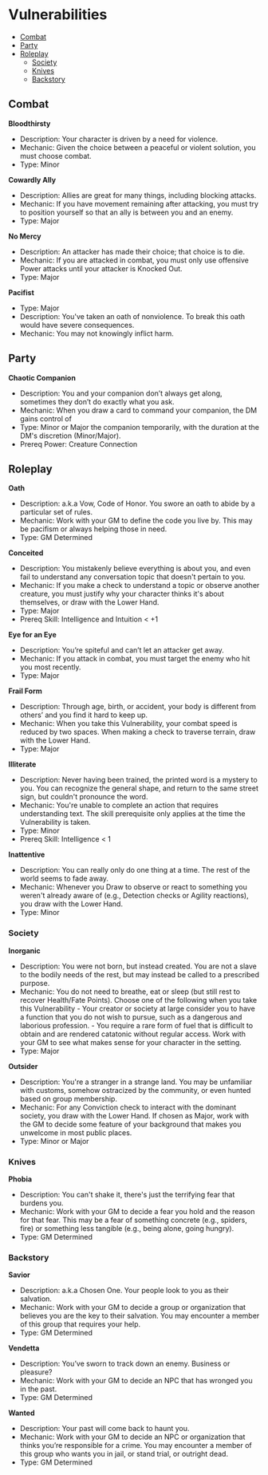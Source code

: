 # Vulnerabilities

<!-- DEVELOPERS: Please edit corresponding yaml in 3_Automation -->

<!-- MarkdownTOC add_links=True -->
- [Combat](#Combat)
- [Party](#Party)
- [Roleplay](#Roleplay)
   - [Society](#Society)
   - [Knives](#Knives)
   - [Backstory](#Backstory)
<!-- /MarkdownTOC -->

## Combat

**Bloodthirsty**

- Description: Your character is driven by a need for violence.
- Mechanic: Given the choice between a peaceful or violent solution, you must choose combat.
- Type: Minor

**Cowardly Ally**

- Description: Allies are great for many things, including blocking attacks.
- Mechanic: If you have movement remaining after attacking, you must try to position yourself so that an ally is between you and an enemy.
- Type: Major

**No Mercy**

- Description: An attacker has made their choice; that choice is to die.
- Mechanic: If you are attacked in combat, you must only use offensive Power attacks until your attacker is Knocked Out.
- Type: Major

**Pacifist**

- Type: Major
- Description: You've taken an oath of nonviolence. To break this oath would have severe consequences.
- Mechanic: You may not knowingly inflict harm.

## Party

**Chaotic Companion**

- Description: You and your companion don’t always get along, sometimes they don’t do exactly what you ask.
- Mechanic: When you draw a card to command your companion, the DM gains control of
- Type: Minor or Major the companion temporarily, with the duration at the DM's discretion (Minor/Major).
- Prereq Power: Creature Connection

## Roleplay

**Oath**

- Description: a.k.a Vow, Code of Honor. You swore an oath to abide by a particular set of rules.
- Mechanic: Work with your GM to define the code you live by. This may be pacifism or always helping those in need.
- Type: GM Determined

**Conceited**

- Description: You mistakenly believe everything is about you, and even fail to understand any conversation topic that doesn't pertain to you.
- Mechanic: If you make a check to understand a topic or observe another creature, you must justify why your character thinks it's about themselves, or draw with the Lower Hand.
- Type: Major
- Prereq Skill: Intelligence and Intuition < +1

**Eye for an Eye**

- Description: You’re spiteful and can’t let an attacker get away.
- Mechanic: If you attack in combat, you must target the enemy who hit you most recently.
- Type: Major

**Frail Form**

- Description: Through age, birth, or accident, your body is different from others’ and you find it hard to keep up.
- Mechanic: When you take this Vulnerability, your combat speed is reduced by two spaces. When making a check to traverse terrain, draw with the Lower Hand.
- Type: Major

**Illiterate**

- Description: Never having been trained, the printed word is a mystery to you. You can recognize the general shape, and return to the same street sign, but couldn't pronounce the word.
- Mechanic: You're unable to complete an action that requires understanding text.  The skill prerequisite only applies at the time the Vulnerability is taken.
- Type: Minor
- Prereq Skill: Intelligence < 1

**Inattentive**

- Description: You can really only do one thing at a time. The rest of the world seems to fade away.
- Mechanic: Whenever you Draw to observe or react to something you weren't already aware of (e.g., Detection checks or Agility reactions), you draw with the Lower Hand.
- Type: Minor

### Society

**Inorganic**

- Description: You were not born, but instead created. You are not a slave to the bodily needs of the rest, but may instead be called to a prescribed purpose.
- Mechanic: You do not need to breathe, eat or sleep (but still rest to recover Health/Fate Points). Choose one of the following when you take this Vulnerability
      - Your creator or society at large consider you to have a function that you do not wish to pursue, such as a dangerous and laborious profession.
      - You require a rare form of fuel that is difficult to obtain and are rendered catatonic without regular access. Work with your GM to see what makes sense for your character in the setting.
- Type: Major

**Outsider**

- Description: You're a stranger in a strange land. You may be unfamiliar with customs, somehow ostracized by the community, or even hunted based on group membership.
- Mechanic: For any Conviction check to interact with the dominant society, you draw with the Lower Hand. If chosen as Major, work with the GM to decide some feature of your background that makes you unwelcome in most public places.
- Type: Minor or Major

### Knives

**Phobia**

- Description: You can't shake it, there's just the terrifying fear that burdens you.
- Mechanic: Work with your GM to decide a fear you hold and the reason for that fear. This may be a fear of something concrete (e.g., spiders, fire) or something less tangible (e.g., being alone, going hungry).
- Type: GM Determined

### Backstory

**Savior**

- Description: a.k.a Chosen One. Your people look to you as their salvation.
- Mechanic: Work with your GM to decide a group or organization that believes you are the key to their salvation. You may encounter a member of this group that requires your help.
- Type: GM Determined

**Vendetta**

- Description: You’ve sworn to track down an enemy. Business or pleasure?
- Mechanic: Work with your GM to decide an NPC that has wronged you in the past.
- Type: GM Determined

**Wanted**

- Description: Your past will come back to haunt you.
- Mechanic: Work with your GM to decide an NPC or organization that thinks you’re responsible for a crime. You may encounter a member of this group who wants you in jail, or stand trial, or outright dead.
- Type: GM Determined

